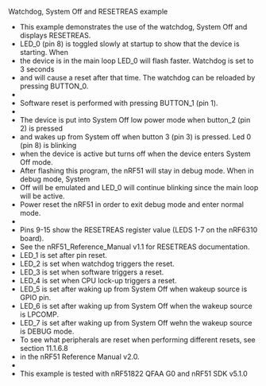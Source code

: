 Watchdog, System Off and RESETREAS example

 * This example demonstrates the use of the watchdog, System Off and displays RESETREAS. 
 * LED_0 (pin 8) is toggled slowly at startup to show that the device is starting. When 
 * the device is in the main loop LED_0 will flash faster. Watchdog is set to 3 seconds 
 * and will cause a reset after that time. The watchdog can be reloaded by pressing BUTTON_0.
 * 
 * Software reset is performed with pressing BUTTON_1 (pin 1).
 *
 * The device is put into System Off low power mode when button_2 (pin 2) is pressed 
 * and wakes up from System off when button 3 (pin 3) is pressed. Led 0 (pin 8) is blinking 
 * when the device is active but turns off when the device enters System Off mode.
 * After flashing this program, the nRF51 will stay in debug mode. When in debug mode, System
 * Off will be emulated and LED_0 will continue blinking since the main loop will be active.
 * Power reset the nRF51 in order to exit debug mode and enter normal mode.
 *
 * Pins 9-15 show the RESETREAS register value (LEDS 1-7 on the nRF6310 board). 
 * See the nRF51_Reference_Manual v1.1 for RESETREAS documentation.
 * LED_1 is set after pin reset. 
 * LED_2 is set when watchdog triggers the reset. 
 * LED_3 is set when software triggers a reset.
 * LED_4 is set when CPU lock-up triggers a reset.
 * LED_5 is set after waking up from System Off when wakeup source is GPIO pin.
 * LED_6 is set after waking up from System Off when the wakeup source is LPCOMP.
 * LED_7 is set after waking up from System Off wehn the wakeup source is DEBUG mode.
 * To see what peripherals are reset when performing different resets, see section 11.1.6.8
 * in the nRF51 Reference Manual v2.0.
 *
 * This example is tested with nRF51822 QFAA G0 and nRF51 SDK v5.1.0